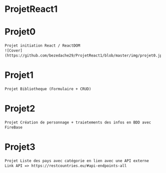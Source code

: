 # ProjetReact1

# Projet0
    Projet initiation React / ReactDOM
    ![Cover](https://github.com/bezedache29/ProjetReact1/blob/master/img/projet0.jpg)
    
# Projet1
    Projet Bibliotheque (Formulaire + CRUD)

# Projet2
    Projet Création de personnage + traietements des infos en BDD avec FireBase

# Projet3
    Projet Liste des pays avec catégorie en lien avec une API externe
    Link API => https://restcountries.eu/#api-endpoints-all